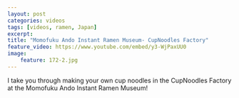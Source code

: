 ```yaml
---
layout: post
categories: videos
tags: [videos, ramen, Japan]
excerpt: 
title: "Momofuku Ando Instant Ramen Museum- CupNoodles Factory"
feature_video: https://www.youtube.com/embed/y3-WjPaxUU0
image:
    feature: 172-2.jpg
---
```


I take you through making your own cup noodles in the CupNoodles Factory at the Momofuku Ando Instant Ramen Museum!

